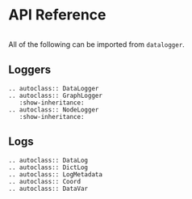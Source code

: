 # API Reference

```{py:currentmodule} datalogger

```

All of the following can be imported from `datalogger`.

## Loggers

```{eval-rst}
.. autoclass:: DataLogger
.. autoclass:: GraphLogger
   :show-inheritance:
.. autoclass:: NodeLogger
   :show-inheritance:
```

## Logs

```{eval-rst}
.. autoclass:: DataLog
.. autoclass:: DictLog
.. autoclass:: LogMetadata
.. autoclass:: Coord
.. autoclass:: DataVar
```
